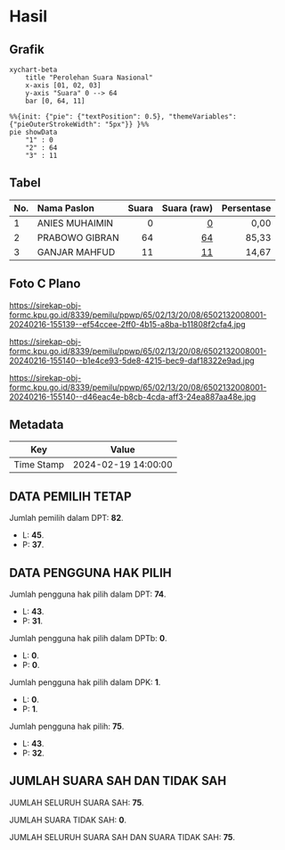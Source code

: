 # Hasil

## Grafik

```mermaid
xychart-beta
    title "Perolehan Suara Nasional"
    x-axis [01, 02, 03]
    y-axis "Suara" 0 --> 64
    bar [0, 64, 11]
```

```mermaid
%%{init: {"pie": {"textPosition": 0.5}, "themeVariables": {"pieOuterStrokeWidth": "5px"}} }%%
pie showData
    "1" : 0
    "2" : 64
    "3" : 11
```

## Tabel

| No. | Nama Paslon    | Suara | Suara (raw) | Persentase |
|:--- |:-------------- | -----:| -----------:| ----------:|
| 1   | ANIES MUHAIMIN | 0     | [0][p-1]    | 0,00       |
| 2   | PRABOWO GIBRAN | 64    | [64][p-2]   | 85,33      |
| 3   | GANJAR MAHFUD  | 11    | [11][p-3]   | 14,67      |


[p-1]: https://github.com/gigit-pemilu/pemilu-2024/blob/main/pilpres/hitung-suara/sub/65-kalimantan-utara/sub/02-malinau/sub/13-malinau-selatan-hilir/sub/2008-punan-long-adiu/sub/001-tps/sub/paslon-1.txt
[p-2]: https://github.com/gigit-pemilu/pemilu-2024/blob/main/pilpres/hitung-suara/sub/65-kalimantan-utara/sub/02-malinau/sub/13-malinau-selatan-hilir/sub/2008-punan-long-adiu/sub/001-tps/sub/paslon-2.txt
[p-3]: https://github.com/gigit-pemilu/pemilu-2024/blob/main/pilpres/hitung-suara/sub/65-kalimantan-utara/sub/02-malinau/sub/13-malinau-selatan-hilir/sub/2008-punan-long-adiu/sub/001-tps/sub/paslon-3.txt

## Foto C Plano

https://sirekap-obj-formc.kpu.go.id/8339/pemilu/ppwp/65/02/13/20/08/6502132008001-20240216-155139--ef54ccee-2ff0-4b15-a8ba-b11808f2cfa4.jpg

https://sirekap-obj-formc.kpu.go.id/8339/pemilu/ppwp/65/02/13/20/08/6502132008001-20240216-155140--b1e4ce93-5de8-4215-bec9-daf18322e9ad.jpg

https://sirekap-obj-formc.kpu.go.id/8339/pemilu/ppwp/65/02/13/20/08/6502132008001-20240216-155140--d46eac4e-b8cb-4cda-aff3-24ea887aa48e.jpg


## Metadata

| Key        | Value               |
| ---------- | ------------------- |
| Time Stamp | 2024-02-19 14:00:00 |


## DATA PEMILIH TETAP

Jumlah pemilih dalam DPT: **82**.
 * L: **45**.
 * P: **37**.

## DATA PENGGUNA HAK PILIH

Jumlah pengguna hak pilih dalam DPT: **74**.
 * L: **43**.
 * P: **31**.

Jumlah pengguna hak pilih dalam DPTb: **0**.
 * L: **0**.
 * P: **0**.

Jumlah pengguna hak pilih dalam DPK: **1**.
 * L: **0**.
 * P: **1**.

Jumlah pengguna hak pilih: **75**.
 * L: **43**.
 * P: **32**.

## JUMLAH SUARA SAH DAN TIDAK SAH

JUMLAH SELURUH SUARA SAH: **75**.

JUMLAH SUARA TIDAK SAH: **0**.

JUMLAH SELURUH SUARA SAH DAN SUARA TIDAK SAH: **75**.



